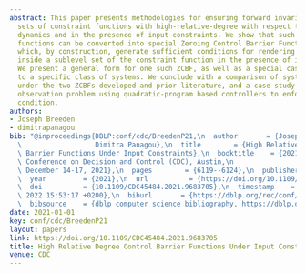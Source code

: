 ```yaml
---
abstract: This paper presents methodologies for ensuring forward invariance of sublevel
  sets of constraint functions with high-relative-degree with respect to the system
  dynamics and in the presence of input constraints. We show that such constraint
  functions can be converted into special Zeroing Control Barrier Functions (ZCBFs),
  which, by construction, generate sufficient conditions for rendering the state always
  inside a sublevel set of the constraint function in the presence of input constraints.
  We present a general form for one such ZCBF, as well as a special case applicable
  to a specific class of systems. We conclude with a comparison of system trajectories
  under the two ZCBFs developed and prior literature, and a case study for an asteroid
  observation problem using quadratic-program based controllers to enforce the ZCBF
  condition.
authors:
- Joseph Breeden
- dimitrapanagou
bib: "@inproceedings{DBLP:conf/cdc/BreedenP21,\n  author       = {Joseph Breeden and\n\
  \                  Dimitra Panagou},\n  title        = {High Relative Degree Control\
  \ Barrier Functions Under Input Constraints},\n  booktitle    = {2021 60th {IEEE}\
  \ Conference on Decision and Control (CDC), Austin,\n                  TX, USA,\
  \ December 14-17, 2021},\n  pages        = {6119--6124},\n  publisher    = {{IEEE}},\n\
  \  year         = {2021},\n  url          = {https://doi.org/10.1109/CDC45484.2021.9683705},\n\
  \  doi          = {10.1109/CDC45484.2021.9683705},\n  timestamp    = {Tue, 17 May\
  \ 2022 15:53:17 +0200},\n  biburl       = {https://dblp.org/rec/conf/cdc/BreedenP21.bib},\n\
  \  bibsource    = {dblp computer science bibliography, https://dblp.org}\n}"
date: 2021-01-01
key: conf/cdc/BreedenP21
layout: papers
link: https://doi.org/10.1109/CDC45484.2021.9683705
title: High Relative Degree Control Barrier Functions Under Input Constraints.
venue: CDC
---
```

